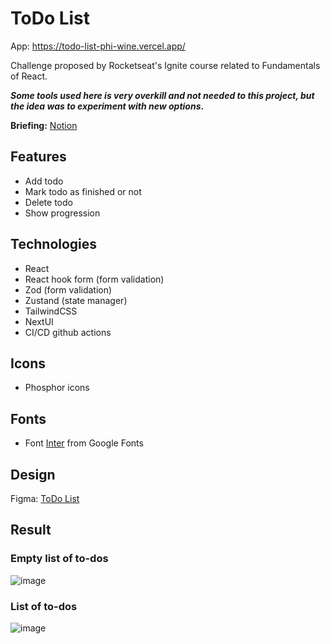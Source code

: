 # ToDo List

App: https://todo-list-phi-wine.vercel.app/

Challenge proposed by Rocketseat's Ignite course related to Fundamentals of React.

**_Some tools used here is very overkill and not needed to this project, but the idea was to experiment with new options_.**

**Briefing:** [Notion](https://efficient-sloth-d85.notion.site/Desafio-01-Praticando-os-conceitos-do-ReactJS-91fd63dd1a5b4a2796152de293ec1074)

## Features

- Add todo
- Mark todo as finished or not
- Delete todo
- Show progression

## Technologies

- React
- React hook form (form validation)
- Zod (form validation)
- Zustand (state manager)
- TailwindCSS
- NextUI
- CI/CD github actions

## Icons

- Phosphor icons

## Fonts

- Font [Inter](https://fonts.google.com/specimen/Inter?query=inter) from Google Fonts

## Design

Figma: [ToDo List](<https://www.figma.com/file/MUORNvgGWxae52zzWBRYBK/ToDo-List-%E2%80%A2-Desafio-React-(Copy)?type=design&node-id=56-96&mode=design&t=5OMdVECshh2VJopn-0>)

## Result

### Empty list of to-dos

![image](https://github.com/micael-diniz/todo-list/assets/45563240/7ebc8d7e-68c5-48e5-93b9-008796202082)

### List of to-dos

![image](https://github.com/micael-diniz/todo-list/assets/45563240/91150d81-7ed6-4fee-85df-49676fdbfd3d)

